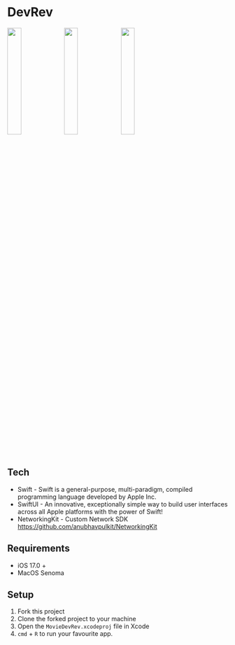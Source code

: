 # DevRev

<img src="https://github.com/anubhavpulkit/MoviesDevRev/assets/47811606/45b4ac9f-a515-4586-92b3-0335db27b250" width=25% height=25%>
<img src="https://github.com/anubhavpulkit/MoviesDevRev/assets/47811606/1c494349-8948-4875-b41d-5c7359dae667" width=25% height=25%>
<img src="https://github.com/anubhavpulkit/MoviesDevRev/assets/47811606/d5f50fbe-c942-4832-94ef-503ebdd65018" width=25% height=25%>

## Tech
- Swift - Swift is a general-purpose, multi-paradigm, compiled programming language developed by Apple Inc.
- SwiftUI - An innovative, exceptionally simple way to build user interfaces across all Apple platforms with the power of Swift!
- NetworkingKit - Custom Network SDK https://github.com/anubhavpulkit/NetworkingKit
  
## Requirements
- iOS 17.0 +
- MacOS Senoma

## Setup
 1) Fork this project
 2) Clone the forked project to your machine
 3) Open the `MovieDevRev.xcodeproj` file in Xcode
 4) `cmd` + `R` to run your favourite app.
